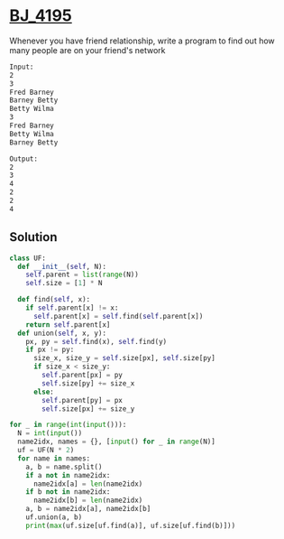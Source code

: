 # [BJ_4195](https://acmicpc.net/problem/4195)

Whenever you have friend relationship, write a program to find out how many people are on your friend's network

```txt
Input:
2
3
Fred Barney
Barney Betty
Betty Wilma
3
Fred Barney
Betty Wilma
Barney Betty

Output:
2
3
4
2
2
4
```

## Solution

```py
class UF:
  def __init__(self, N):
    self.parent = list(range(N))
    self.size = [1] * N

  def find(self, x):
    if self.parent[x] != x:
      self.parent[x] = self.find(self.parent[x])
    return self.parent[x]
  def union(self, x, y):
    px, py = self.find(x), self.find(y)
    if px != py:
      size_x, size_y = self.size[px], self.size[py]
      if size_x < size_y:
        self.parent[px] = py
        self.size[py] += size_x
      else:
        self.parent[py] = px
        self.size[px] += size_y

for _ in range(int(input())):
  N = int(input())
  name2idx, names = {}, [input() for _ in range(N)]
  uf = UF(N * 2)
  for name in names:
    a, b = name.split()
    if a not in name2idx:
      name2idx[a] = len(name2idx)
    if b not in name2idx:
      name2idx[b] = len(name2idx)
    a, b = name2idx[a], name2idx[b]
    uf.union(a, b)
    print(max(uf.size[uf.find(a)], uf.size[uf.find(b)]))
```
